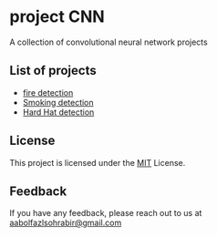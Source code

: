 # project CNN
A collection of convolutional neural network projects
## List of projects

 - [fire detection](https://github.com/AABOLFAZLSOHRABI/CNN/tree/64a4e890babfca9f4687ab25be180ffcca3ea720/fire%20detection)
 - [Smoking detection](https://github.com/AABOLFAZLSOHRABI/CNN/tree/fedfc9eeb541058471e664e210afd420ad75f178/Smoking%20detection)
 - [Hard Hat detection](https://github.com/AABOLFAZLSOHRABI/CNN/tree/381f5e4e8eb6a3b09b903345979baa81e9199d1d/Hard%20Hat%20detection)


## License

This project is licensed under the [MIT](https://choosealicense.com/licenses/mit/) License.


## Feedback

If you have any feedback, please reach out to us at aabolfazlsohrabir@gmail.com

